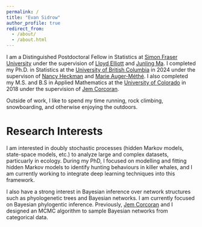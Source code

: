 ```yaml
---
permalink: /
title: "Evan Sidrow"
author_profile: true
redirect_from: 
  - /about/
  - /about.html
---
```


I am a Distinguished Postdoctoral Fellow in Statistics at [Simon Fraser University](https://www.sfu.ca/stat-actsci.html) under the supervision of [Lloyd Elliott](https://www.sfu.ca/stat-actsci/department/profiles/lloyd-elliott.html) and [Junling Ma](https://www.uvic.ca/science/math-statistics/people/home/faculty/ma_junling.php). I completed my Ph.D. in Statistics at the [University of British Columbia](https://www.stat.ubc.ca/) in 2024 under the supervison of [Nancy Heckman](https://www.stat.ubc.ca/users/nancy-e-heckman) and [Marie Auger-Méthé](https://statisticalecology.weebly.com/). I also completed my M.S. and B.S in Applied Mathematics at the [University of Colorado](https://www.colorado.edu/amath/) in 2018 under the supervision of [Jem Corcoran](https://amath.colorado.edu/faculty/corcoran/).

Outside of work, I like to spend my time running, rock climbing, snowboarding, and otherwise enjoying the outdoors.

Research Interests
======

I am interested in doubly stochastic processes (hidden Markov models, state-space models, etc.) to analyze large and complex datasets, particuarly in ecology. During my PhD, I focused on modelling and fitting hidden Markov models to identify hunting behaviours in killer whales, and I am currently working to integrate deep learning techniques into this framework.

I also have a strong interest in Bayesian inference over network structures such as phyologenetic trees and Bayesian networks. I am currently focused on Bayesian phylogentic inference. Previously, [Jem Corcoran](https://amath.colorado.edu/faculty/corcoran/) and I designed an MCMC algorithm to sample Bayesian networks from categorical data.

<!---

Professional Background
======

Before attending UBC, I worked as a data scientist at [Seagate Technology](https://www.seagate.com/ca/en/). There, I developed applications to query multiple databases and run machine learning algorithms (e.g., random forests, autoencoders, LSTMs) to automatically detect faults in the hard drive production process. I also worked as a data science intern at [Code42](https://www.code42.com/) to detect anomalies in IP address data.

--->
